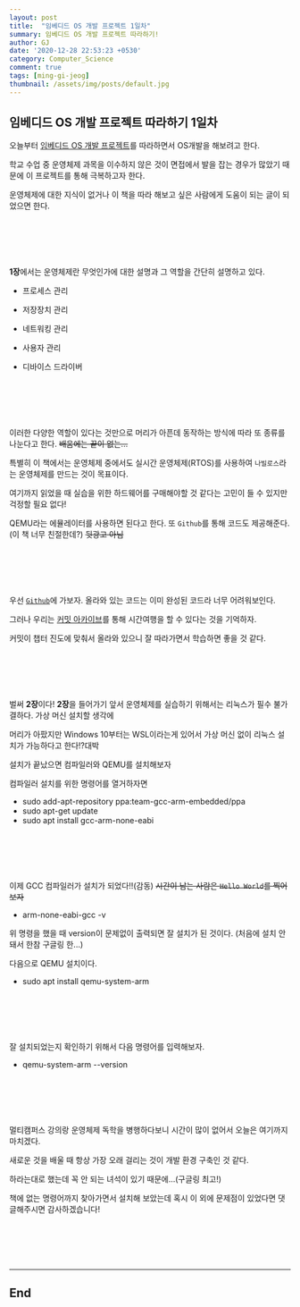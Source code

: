 ```yaml
---
layout: post
title:  "임베디드 OS 개발 프로젝트 1일차"
summary: 임베디드 OS 개발 프로젝트 따라하기!
author: GJ
date: '2020-12-28 22:53:23 +0530'
category: Computer_Science
comment: true
tags: [ming-gi-jeog]
thumbnail: /assets/img/posts/default.jpg
---
```


## 임베디드 OS 개발 프로젝트 따라하기 1일차 

오늘부터 [임베디드 OS 개발 프로젝트](https://book.naver.com/bookdb/book_detail.nhn?bid=15915988)를 따라하면서 OS개발을 해보려고 한다.

학교 수업 중 운영체제 과목을 이수하지 않은 것이 면접에서 발을 잡는 경우가 많았기 때문에 이 프로젝트를 통해 극복하고자 한다.

운영체제에 대한 지식이 없거나 이 책을 따라 해보고 싶은 사람에게 도움이 되는 글이 되었으면 한다.

#  　

**1장**에서는 운영체제란 무엇인가에 대한 설명과 그 역할을 간단히 설명하고 있다.

- 프로세스 관리

- 저장장치 관리

- 네트워킹 관리

- 사용자 관리

- 디바이스 드라이버

#  　

이러한 다양한 역할이 있다는 것만으로 머리가 아픈데 동작하는 방식에 따라 또 종류를 나눈다고 한다. ~~배움에는 끝이 없는...~~

특별히 이 책에서는 운영체제 중에서도 실시간 운영체제(RTOS)를 사용하여 `나빌로스`라는 운영체제를 만드는 것이 목표이다.

여기까지 읽었을 때 실습을 위한 하드웨어를 구매해야할 것 같다는 고민이 들 수 있지만 걱정할 필요 없다!

QEMU라는 에뮬레이터를 사용하면 된다고 한다. 또 `Github`를 통해 코드도 제공해준다.(이 책 너무 친절한데?) ~~뒷광고 아님~~

#  　

우선 [`Github`](https://github.com/navilera/Navilos)에 가보자. 올라와 있는 코드는 이미 완성된 코드라 너무 어려워보인다.

그러나 우리는 [커밋 아카이브](https://github.com/navilera/Navilos/commits/master)를 통해 시간여행을 할 수 있다는 것을 기억하자.

커밋이 챕터 진도에 맞춰서 올라와 있으니 잘 따라가면서 학습하면 좋을 것 같다.

#  　

벌써 **2장**이다! **2장**을 들어가기 앞서 운영체제를 실습하기 위해서는 리눅스가 필수 불가결하다. 가상 머신 설치할 생각에

머리가 아팠지만 Windows 10부터는 WSL이라는게 있어서 가상 머신 없이 리눅스 설치가 가능하다고 한다!?대박

설치가 끝났으면 컴파일러와 QEMU를 설치해보자

컴파일러 설치를 위한 명령어를 열거하자면

- sudo add-apt-repository ppa:team-gcc-arm-embedded/ppa
- sudo apt-get update
- sudo apt install gcc-arm-none-eabi

#  　

이제 GCC 컴파일러가 설치가 되었다!!(감동) ~~시간이 남는 사람은 `Hello World`를 찍어보자~~

- arm-none-eabi-gcc -v

위 명령을 했을 때 version이 문제없이 출력되면 잘 설치가 된 것이다. (처음에 설치 안 돼서 한참 구글링 한...)

다음으로 QEMU 설치이다.

- sudo apt install qemu-system-arm

#  　

잘 설치되었는지 확인하기 위해서 다음 명령어를 입력해보자.

- qemu-system-arm --version

#  　

멀티캠퍼스 강의랑 운영체제 독학을 병행하다보니 시간이 많이 없어서 오늘은 여기까지 마치겠다.

새로운 것을 배울 때 항상 가장 오래 걸리는 것이 개발 환경 구축인 것 같다.

하라는대로 했는데 꼭 안 되는 녀석이 있기 때문에...(구글링 최고!)

책에 없는 명령어까지 찾아가면서 설치해 보았는데 혹시 이 외에 문제점이 있었다면 댓글해주시면 감사하겠습니다!

#  　

---
## End